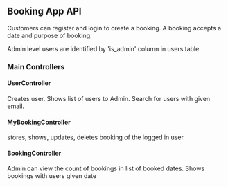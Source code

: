 ## Booking App API

Customers can register and login to create a booking.
A booking accepts a date and purpose of booking.

Admin level users are identified by 'is_admin' column in users table.
### Main Controllers
#### UserController
Creates user. Shows list of users to Admin. Search for users with given email. 
#### MyBookingController
stores, shows, updates, deletes booking of the logged in user.
#### BookingController
Admin can view the count of bookings in list of booked dates. 
Shows bookings with users given date



